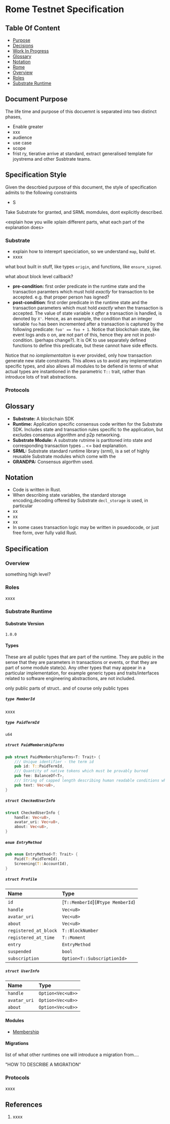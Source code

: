 # Rome Testnet Specification

## Table Of Content

- [Purpose](#purpose)
- [Decisions](#decisions)
- [Work In Progress](#work-in-progress)
- [Glossary](#glossary)
- [Notation](#notation)
- [Rome](#rome)
 - [Overview](#overview)
 - [Roles](#roles)
 - [Substrate Runtime](#substrate-runtime)

## Document Purpose

The life time and purpose of this docuemnt is separated into two distinct phases,

- Enable greater
- xxx
- audience
- use case
- scope
- frist ry, tierative arrive at standard, extract generalised template for joystrema and other Susbtrate teams.

## Specification Style

Given the descrbied purpose of this document, the style of specification admits to the following constraints

- S

Take Substrate for granted, and SRML momdules, dont explicitly described.


<explain how you wille xplain different parts, what each part of the explanation does>

### Substrate

-  explain how to intereprt speciciation, so we understand `map`, build et.
- xxxx

what bout built in stuff, like types `origin`, and functions, like `ensure_signed`.

what about block level callback?

- **pre-condition:** first order predicate in the runtime state and the transaction paramters which must hold _exactly_ for transaction to be accepted. e.g. that proper person has isgned?
- **post-condition**: first order predicate in the runtime state and the transaction parameters which must hold _exactly_ when the transaction is accepted. The value of state variable `X` _after_ a transaction is handled, is denoted by `X'`. Hence, as an example, the condition that an integer variable `foo` has been incremented after a transaction is captured by the following predicate: `foo' == foo + 1`. Notice that blockchain state, like event logs ands o on, are not part of this, hence they are not in post-condition. (perhaps change?). It is OK to use separately defined functions to define this predicate, but these cannot have side effects.

Notice that no _iomplementaiton_ is ever provided, only how transaction generate new state constraints. This allows us to avoid any implementation specific types, and also allows all modules to be defiend in terms of what actual types are instantioned in the parametric `T::` trait, rather than introduce lots of trait abstractions.

### Protocols




## Glossary

- **Substrate:** A blockchain SDK
- **Runtime:** Application specific consensus code written for the Substrate SDK. Includes state and transaction rules specific to the application, but excludes consensus algorithm and p2p networking.
- **Substrate Module:** A substrate rutnime is partitoned into state and corresponding transaction types .. <= bad explanation.
- **SRML:** Substrate standard runtime library (srml), is a set of highly reusable Substrate modules which come with the
- **GRANDPA:** Consensus algorthm used.

## Notation

- Code is written in Rust.
- When describing state variables, the standard storage encoding,decoding offered by Substrate `decl_storage` is used, in particular
 - xx
 - xx
 - xx
- In some cases transaction logic may be written in psuedocode, or just free form, over fully valid Rust.

## Specification

### Overview

something high level?

### Roles

xxxx

### Substrate Runtime

#### Substrate Version

`1.0.0`

#### Types

These are all public types that are part of the runtime. They are public in the sense that they are parameters in transactions or events, or that they are part of some module state(s). Any other types that may appear in a particular implementation, for example generic types and traits/interfaces related to software engineering abstractions, are not included.


only public parts of struct.. and of course only public types

##### `type MemberId`

xxxx

##### `type PaidTermId`

`u64`

##### `struct PaidMembershipTerms`

```Rust
pub struct PaidMembershipTerms<T: Trait> {
    /// Unique identifier - the term id
    pub id: T::PaidTermId,
    /// Quantity of native tokens which must be provably burned
    pub fee: BalanceOf<T>,
    /// String of capped length describing human readable conditions which are being agreed upon
    pub text: Vec<u8>,
}
```

##### `struct CheckedUserInfo`

```Rust
struct CheckedUserInfo {
    handle: Vec<u8>,
    avatar_uri: Vec<u8>,
    about: Vec<u8>,
}
```

##### `enum EntryMethod`

```Rust
pub enum EntryMethod<T: Trait> {
    Paid(T::PaidTermId),
    Screening(T::AccountId),
}
```

##### `struct Profile`

| Name                                  | Type                          |
| :------------------------------------ |:------------------------------|
| `id`                                  | [`T::MemberId`](#`type MemberId`)                 |
| `handle`                              | `Vec<u8>`                     |
| `avatar_uri`                          | `Vec<u8>`                     |
| `about`                               | `Vec<u8>`                     |
| `registered_at_block`                 | `T::BlockNumber`              |
| `registered_at_time`                  | `T::Moment`                   |
| `entry`                               | `EntryMethod`                 |
| `suspended`                           | `bool`                        |
| `subscription`                        | `Option<T::SubscriptionId>`   |

##### `struct UserInfo`

| Name                                  | Type                          |
| :------------------------------------ |:------------------------------|
| `handle`                              | `Option<Vec<u8>>`             |
| `avatar_uri`                          | `Option<Vec<u8>>`             |
| `about`                               | `Option<Vec<u8>>`             |

#### Modules

- [Membership](membership-module.md)

#### Migrations

list of what other runtimes one will introduce a migration from....

"HOW TO DESCRIBE A MIGRATION"

### Protocols

xxxx

## References

1. xxxx

